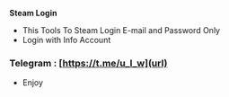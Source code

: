 **Steam Login**

- This Tools To Steam Login E-mail and Password Only
- Login with Info Account
### Telegram : [https://t.me/u_l_w](url)
- Enjoy
